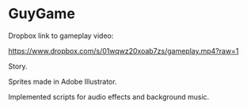 # GuyGame

Dropbox link to gameplay video:

https://www.dropbox.com/s/01wqwz20xoab7zs/gameplay.mp4?raw=1

Story.

Sprites made in Adobe Illustrator.

Implemented scripts for audio effects and background music.
